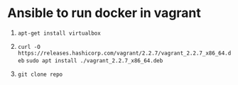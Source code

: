 # Ansible to run docker in vagrant

1) ```apt-get install virtualbox```

2) ```curl -O https://releases.hashicorp.com/vagrant/2.2.7/vagrant_2.2.7_x86_64.deb```
   ```sudo apt install ./vagrant_2.2.7_x86_64.deb```
   
3) ```git clone repo```
